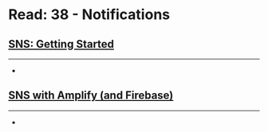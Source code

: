 # Read: 38 - Notifications

## [SNS: Getting Started](https://aws.amazon.com/sns/getting-started/)
****
  * 

## [SNS with Amplify (and Firebase)](https://aws-amplify.github.io/docs/android/push-notifications)
****
  * 